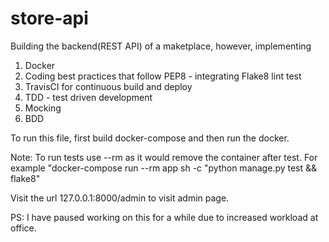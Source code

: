 # store-api
Building the backend(REST API) of a maketplace, however, implementing
1. Docker
2. Coding best practices that follow PEP8 - integrating Flake8 lint test
3. TravisCI for continuous build and deploy
4. TDD - test driven development
5. Mocking
6. BDD 

To run this file, first build docker-compose and then run the docker.

Note: To run tests use --rm as it would remove the container after test. For example "docker-compose run --rm app sh -c "python manage.py test && flake8"

Visit the url 127.0.0.1:8000/admin to visit admin page.

PS: I have paused working on this for a while due to increased workload at office.
